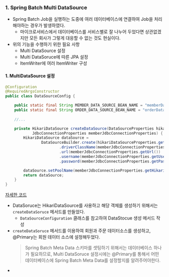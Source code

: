 ### 1. Spring Batch Multi DataSource
- Spring Batch Job을 실행하는 도중에 여러 데이터베이스에 연결하여 Job을 처리해야하는 경우가 발생하였다. 
  - 마이크로서비스에서 데이터베이스를 서비스별로 잘 나누어 두었다면 상관없겠지만 모든 회사가 그렇게 대응할 수 없는 것도 현실이다.
- 위의 기능을 수행하기 위한 필요 사항
  - Multi DataSource 설정
  - Multi DataSoruce에 따른 JPA 설정
  - ItemWriter에 여러 ItemWriter 구성


#### 1. MultiDataSource 설정
```java
@Configuration
@RequiredArgsConstructor
public class DataSourceConfig {

    public static final String MEMBER_DATA_SOURCE_BEAN_NAME = "memberDataSource";
    public static final String ORDER_DATA_SOURCE_BEAN_NAME = "orderDataSource";
    
    //...

    private HikariDataSource createDataSource(DataSourceProperties hikariDataSourceProperties,
            JdbcConnectionProperties memberJdbcConnectionProperties) {
        HikariDataSource dataSource =
                DataSourceBuilder.create(hikariDataSourceProperties.getClassLoader()).type(HikariDataSource.class)
                        .driverClassName(memberJdbcConnectionProperties.getDriverClassName())
                        .url(memberJdbcConnectionProperties.getUrl())
                        .username(memberJdbcConnectionProperties.getUsername())
                        .password(memberJdbcConnectionProperties.getPassword()).build();

        dataSource.setPoolName(memberJdbcConnectionProperties.getHikari().getPoolName());
        return dataSource;
    }    
}
```
[자세한 코드](./src/main/java/org/example/springbatchitemwriterjpa/jpa/DataSourceConfig.java)
- DataSoruce는 HikariDataSource를 사용하고 해당 객체를 생성하기 위해서는 `createDataSoruce` 메서드를 만들었다.
  - `DataSourceConfiguration` 클래스를 참고하여 DataStocue 생성 메서드 작성
- `createDataSoruce` 메서드를 이용하여 회원과 주문 데이터소스를 생성하고, @Primary는 회원 데이터 소스에 설정해두었다.
    > Spring Batch Meta Data 스키마를 셋팅하기 위해서는 데이터베이스 하나가 필요하므로, Multi DataSoruce 설정시에는 @Primary를 통해서 어떤 데이터베이스에 Spring Batch Meta Data를 설정할지를 알려주어야한다.
-  
